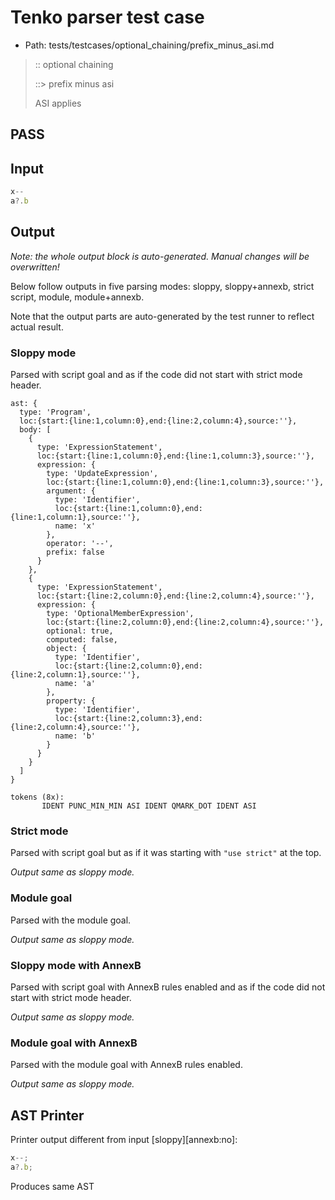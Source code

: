 # Tenko parser test case

- Path: tests/testcases/optional_chaining/prefix_minus_asi.md

> :: optional chaining
>
> ::> prefix minus asi
>
> ASI applies

## PASS

## Input

`````js
x--
a?.b
`````

## Output

_Note: the whole output block is auto-generated. Manual changes will be overwritten!_

Below follow outputs in five parsing modes: sloppy, sloppy+annexb, strict script, module, module+annexb.

Note that the output parts are auto-generated by the test runner to reflect actual result.

### Sloppy mode

Parsed with script goal and as if the code did not start with strict mode header.

`````
ast: {
  type: 'Program',
  loc:{start:{line:1,column:0},end:{line:2,column:4},source:''},
  body: [
    {
      type: 'ExpressionStatement',
      loc:{start:{line:1,column:0},end:{line:1,column:3},source:''},
      expression: {
        type: 'UpdateExpression',
        loc:{start:{line:1,column:0},end:{line:1,column:3},source:''},
        argument: {
          type: 'Identifier',
          loc:{start:{line:1,column:0},end:{line:1,column:1},source:''},
          name: 'x'
        },
        operator: '--',
        prefix: false
      }
    },
    {
      type: 'ExpressionStatement',
      loc:{start:{line:2,column:0},end:{line:2,column:4},source:''},
      expression: {
        type: 'OptionalMemberExpression',
        loc:{start:{line:2,column:0},end:{line:2,column:4},source:''},
        optional: true,
        computed: false,
        object: {
          type: 'Identifier',
          loc:{start:{line:2,column:0},end:{line:2,column:1},source:''},
          name: 'a'
        },
        property: {
          type: 'Identifier',
          loc:{start:{line:2,column:3},end:{line:2,column:4},source:''},
          name: 'b'
        }
      }
    }
  ]
}

tokens (8x):
       IDENT PUNC_MIN_MIN ASI IDENT QMARK_DOT IDENT ASI
`````

### Strict mode

Parsed with script goal but as if it was starting with `"use strict"` at the top.

_Output same as sloppy mode._

### Module goal

Parsed with the module goal.

_Output same as sloppy mode._

### Sloppy mode with AnnexB

Parsed with script goal with AnnexB rules enabled and as if the code did not start with strict mode header.

_Output same as sloppy mode._

### Module goal with AnnexB

Parsed with the module goal with AnnexB rules enabled.

_Output same as sloppy mode._

## AST Printer

Printer output different from input [sloppy][annexb:no]:

````js
x--;
a?.b;
````

Produces same AST
